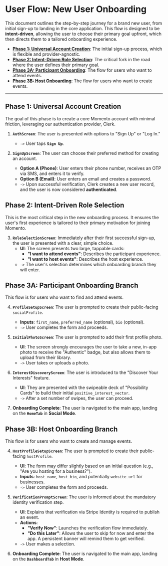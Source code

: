 # User Flow: New User Onboarding

This document outlines the step-by-step journey for a brand new user, from initial sign-up to landing in the core application. This flow is designed to be **intent-driven**, allowing the user to choose their primary goal upfront, which then directs them to a tailored onboarding experience.

- **[Phase 1: Universal Account Creation](#phase-1-universal-account-creation)**: The initial sign-up process, which is flexible and provider-agnostic.
- **[Phase 2: Intent-Driven Role Selection](#phase-2-intent-driven-role-selection)**: The critical fork in the road where the user defines their primary goal.
- **[Phase 3A: Participant Onboarding](#phase-3a-participant-onboarding-branch)**: The flow for users who want to attend events.
- **[Phase 3B: Host Onboarding](#phase-3b-host-onboarding-branch)**: The flow for users who want to create events.

---

## Phase 1: Universal Account Creation

The goal of this phase is to create a core Momento account with minimal friction, leveraging our authentication provider, Clerk.

1.  **`AuthScreen`**: The user is presented with options to "Sign Up" or "Log In."

    - `->` User taps **`Sign Up`**.

2.  **`SignUpScreen`**: The user can choose their preferred method for creating an account.
    - **Option A (Phone)**: User enters their phone number, receives an OTP via SMS, and enters it to verify.
    - **Option B (Email)**: User enters an email and creates a password.
    - `->` Upon successful verification, Clerk creates a new user record, and the user is now considered **authenticated**.

## Phase 2: Intent-Driven Role Selection

This is the most critical step in the new onboarding process. It ensures the user's first experience is tailored to their primary motivation for joining Momento.

3.  **`RoleSelectionScreen`**: Immediately after their first successful sign-up, the user is presented with a clear, simple choice.
    - **UI**: The screen presents two large, tappable cards:
      - **"I want to attend events"**: Describes the participant experience.
      - **"I want to host events"**: Describes the host experience.
    - `->` The user's selection determines which onboarding branch they will enter.

## Phase 3A: Participant Onboarding Branch

This flow is for users who want to find and attend events.

4.  **`ProfileSetupScreen`**: The user is prompted to create their public-facing `socialProfile`.

    - **Inputs**: `first_name`, `preferred_name` (optional), `bio` (optional).
    - `->` User completes the form and proceeds.

5.  **`InitialPhotoScreen`**: The user is prompted to add their first profile photo.

    - **UI**: The screen strongly encourages the user to take a new, in-app photo to receive the "Authentic" badge, but also allows them to upload from their library.
    - `->` User takes or uploads a photo.

6.  **`InterestDiscoveryScreen`**: The user is introduced to the "Discover Your Interests" feature.

    - **UI**: They are presented with the swipeable deck of "Possibility Cards" to build their initial `positive_interest_vector`.
    - `->` After a set number of swipes, the user can proceed.

7.  **Onboarding Complete**: The user is navigated to the main app, landing on the **`HomeTab`** in **Social Mode**.

## Phase 3B: Host Onboarding Branch

This flow is for users who want to create and manage events.

4.  **`HostProfileSetupScreen`**: The user is prompted to create their public-facing `hostProfile`.

    - **UI**: The form may differ slightly based on an initial question (e.g., "Are you hosting for a business?").
    - **Inputs**: `host_name`, `host_bio`, and potentially `website_url` for businesses.
    - `->` User completes the form and proceeds.

5.  **`VerificationPromptScreen`**: The user is informed about the mandatory identity verification step.

    - **UI**: Explains that verification via Stripe Identity is required to publish an event.
    - **Actions**:
      - **"Verify Now"**: Launches the verification flow immediately.
      - **"Do this Later"**: Allows the user to skip for now and enter the app. A persistent banner will remind them to get verified.
    - `->` User makes a selection.

6.  **Onboarding Complete**: The user is navigated to the main app, landing on the **`DashboardTab`** in **Host Mode**.
